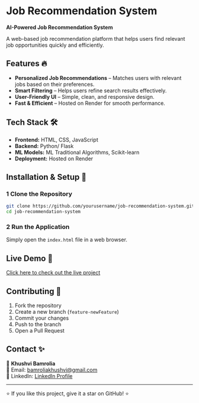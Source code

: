 # Job Recommendation System

**AI-Powered Job Recommendation System**

A web-based job recommendation platform that helps users find relevant job opportunities quickly and efficiently. 

## Features 🔥
- **Personalized Job Recommendations** – Matches users with relevant jobs based on their preferences.
- **Smart Filtering** – Helps users refine search results effectively.
- **User-Friendly UI** – Simple, clean, and responsive design.
- **Fast & Efficient** – Hosted on Render for smooth performance.

## Tech Stack 🛠️
- **Frontend:** HTML, CSS, JavaScript
- **Backend:** Python/ Flask
- **ML Models:** ML Traditional Algorithms, Scikit-learn
- **Deployment:** Hosted on Render

## Installation & Setup 📌
### 1️ Clone the Repository
```sh
git clone https://github.com/yourusername/job-recommendation-system.git
cd job-recommendation-system
```

### 2️ Run the Application
Simply open the `index.html` file in a web browser.

## Live Demo 🚀
[Click here to check out the live project](https://job-recommendation-na60.onrender.com/)


## Contributing 🤝
1. Fork the repository
2. Create a new branch (`feature-newFeature`)
3. Commit your changes
4. Push to the branch
5. Open a Pull Request


## Contact ✨
👤 **Khushvi Bamrolia**  
📧 Email: bamroliakhushvi@gmail.com  
🔗 LinkedIn: [LinkedIn Profile](https://www.linkedin.com/in/khusshvii)

---
⭐ If you like this project, give it a star on GitHub! ⭐
